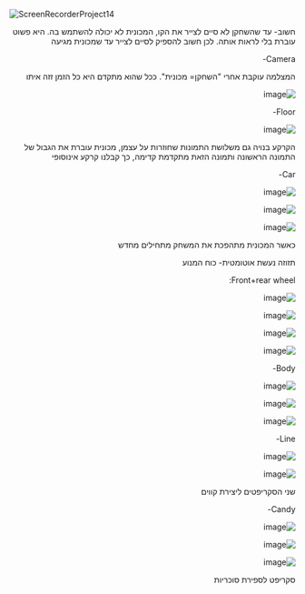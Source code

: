 ![ScreenRecorderProject14](https://user-images.githubusercontent.com/30858011/102941327-1d88a680-44bb-11eb-9941-77a4b4458e90.gif)


<div dir='rtl' lang='he'>
חשוב- עד שהשחקן לא סיים לצייר את הקו, המכונית לא יכולה להשתמש בה. היא פשוט עוברת בלי לראות אותה. לכן חשוב להספיק לסיים לצייר עד שמכונית מגיעה
  
  Camera-
  
 
המצלמה עוקבת אחרי "השחקן= מכונית". ככל שהוא מתקדם היא כל הזמן זזה איתו

![image](https://user-images.githubusercontent.com/30858011/100729566-98d1cd80-33d1-11eb-9b65-51a5efb08cc4.png)

Floor-

![image](https://user-images.githubusercontent.com/30858011/100730678-06cac480-33d3-11eb-9173-d0a6c38985d4.png)

הקרקע בנויה גם משלושת התמונות שחוזרות על עצמן, מכונית עוברת את הגבול של התמונה הראשונה ותמונה הזאת מתקדמת קדימה, כך קבלנו קרקע אינוסופי

  Car-
  
 ![image](https://user-images.githubusercontent.com/30858011/102941865-77d63700-44bc-11eb-8218-db67d7161399.png)
  
  
![image](https://user-images.githubusercontent.com/30858011/102941922-92a8ab80-44bc-11eb-9213-a6f74240bd57.png)

![image](https://user-images.githubusercontent.com/30858011/102942781-eb794380-44be-11eb-878c-ed3a881ef94b.png)

כאשר המכונית מתהפכת את המשחק מתחילים מחדש

תזוזה נעשת אוטומטית- כוח המנוע

Front+rear wheel:

![image](https://user-images.githubusercontent.com/30858011/102941973-c388e080-44bc-11eb-912d-4d01570d6b40.png)

![image](https://user-images.githubusercontent.com/30858011/102941997-d56a8380-44bc-11eb-8ca6-3ccb3635032a.png)

![image](https://user-images.githubusercontent.com/30858011/102942033-ec10da80-44bc-11eb-918d-a2ec3f77bab2.png)


![image](https://user-images.githubusercontent.com/30858011/102942075-0ba80300-44bd-11eb-9c73-ef276e65fd8f.png)

Body-

![image](https://user-images.githubusercontent.com/30858011/102942210-6c374000-44bd-11eb-9208-d0f6d91299f5.png)


![image](https://user-images.githubusercontent.com/30858011/102942257-853ff100-44bd-11eb-8a9c-aab9d07b223f.png)

![image](https://user-images.githubusercontent.com/30858011/102942287-9be64800-44bd-11eb-8ce1-9cf7092881f8.png)

Line-

![image](https://user-images.githubusercontent.com/30858011/102942334-c0dabb00-44bd-11eb-9d6f-4c8e5ea8bbf5.png)

![image](https://user-images.githubusercontent.com/30858011/102942366-d8b23f00-44bd-11eb-82f9-ece245e5de98.png)

שני הסקריפטים ליצירת קווים

Candy-

![image](https://user-images.githubusercontent.com/30858011/102942548-5413f080-44be-11eb-94c5-3a9c1d6da4df.png)

![image](https://user-images.githubusercontent.com/30858011/102942618-8887ac80-44be-11eb-9d47-0259becf41af.png)

![image](https://user-images.githubusercontent.com/30858011/102942659-a0f7c700-44be-11eb-85f1-2e184081a438.png)

סקריפט לספירת סוכריות


  </div>
